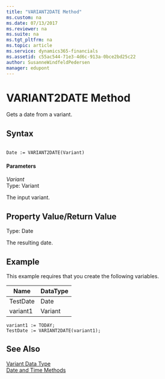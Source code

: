 ```yaml
---
title: "VARIANT2DATE Method"
ms.custom: na
ms.date: 07/13/2017
ms.reviewer: na
ms.suite: na
ms.tgt_pltfrm: na
ms.topic: article
ms.service: dynamics365-financials
ms.assetid: c55ac544-71e3-4d6c-913a-0bce2bd25c22
author: SusanneWindfeldPedersen
manager: edupont
---
```


 

# VARIANT2DATE Method
Gets a date from a variant.  

## Syntax  

```  

Date := VARIANT2DATE(Variant)  
```  

#### Parameters  
 *Variant*  
 Type: Variant  

 The input variant.  

## Property Value/Return Value  
 Type: Date  

 The resulting date.  

## Example  
 This example requires that you create the following variables.  

|Name|DataType|  
|----------|--------------|  
|TestDate|Date|  
|variant1|Variant|  

```  
variant1 := TODAY;  
TestDate := VARIANT2DATE(variant1);  
```  

## See Also  
 [Variant Data Type](../datatypes/devenv-Variant-Data-Type.md)   
 [Date and Time Methods](devenv-Date-and-Time-Methods.md)   
